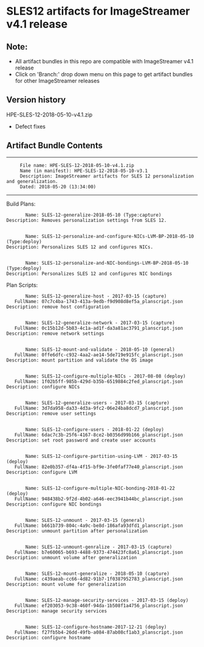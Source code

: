 # SLES12 artifacts for ImageStreamer v4.1 release

## Note: 
- All artifact bundles in this repo are compatible with ImageStreamer v4.1 release
- Click on 'Branch:' drop down menu on this page to get artifact bundles for other ImageStreamer releases

## Version history

HPE-SLES-12-2018-05-10-v4.1.zip 
- Defect fixes

## Artifact Bundle Contents

--------------------------------------------------------------------------------
         File name: HPE-SLES-12-2018-05-10-v4.1.zip
         Name (in manifest): HPE-SLES-12-2018-05-10-v3.1
         Description: ImageStreamer artifacts for SLES 12 personalization and generalization. 
         Dated: 2018-05-20 (13:34:00)
--------------------------------------------------------------------------------

Build Plans:

	       Name: SLES-12-generalize-2018-05-10 (Type:capture)
	Description: Removes personalization settings from SLES 12.
	           

	       Name: SLES-12-personalize-and-configure-NICs-LVM-BP-2018-05-10 (Type:deploy)
	Description: Personalizes SLES 12 and configures NICs. 


	       Name: SLES-12-personalize-and-NIC-bondings-LVM-BP-2018-05-10 (Type:deploy)
	Description: Personalizes SLES 12 and configures NIC bondings 



Plan Scripts:
	       
	       Name: SLES-12-generalize-host - 2017-03-15 (capture)
	   FullName: 07c7c4ba-1743-413a-9edb-f9d908d8ef5a_planscript.json
	Description: remove host configuration


	       Name: SLES-12-generalize-network - 2017-03-15 (capture)
	   FullName: 0c15b12d-5b83-4c1a-ad1f-da3a81ac3791_planscript.json
	Description: remove network settings


	       Name: SLES-12-mount-and-validate - 2018-05-10 (general)
	   FullName: 0ffe6dfc-c932-4aa2-ae14-5de719e915fc_planscript.json
	Description: mount partition and validate the OS image


	       Name: SLES-12-configure-multiple-NICs - 2017-08-08 (deploy)
	   FullName: 1f02b5ff-985b-429d-b35b-6519884c2fed_planscript.json
	Description: configure NICs


	       Name: SLES-12-generalize-users - 2017-03-15 (capture)
	   FullName: 3d7da958-da33-4d3a-9fc2-06e24ba8dcd7_planscript.json
	Description: remove user settings


	       Name: SLES-12-configure-users - 2018-01-22 (deploy)
	   FullName: 6dac7c3b-25f6-4167-8ce2-b0356d99b166_planscript.json
	Description: set root password and create user accounts


	       Name: SLES-12-configure-partition-using-LVM - 2017-03-15 (deploy)
	   FullName: 82e0b357-df4a-4f15-bf9e-3fe0faf77e40_planscript.json
	Description: configure LVM


	       Name: SLES-12-configure-multiple-NIC-bonding-2018-01-22 (deploy)
	   FullName: 948438b2-9f2d-4b02-a646-eec3941b44bc_planscript.json
	Description: configure NIC bondings


	       Name: SLES-12-unmount - 2017-03-15 (general)
	   FullName: b661b739-804c-4a9c-be8d-186afa93dfd1_planscript.json
	Description: unmount partition after personalization


	       Name: SLES-12-unmount-genralize - 2017-03-15 (capture)
	   FullName: b7e60065-b693-4488-9373-474423fc8a61_planscript.json
	Description: unmount volume after generalization


	       Name: SLES-12-mount-generalize - 2018-05-10 (capture)
	   FullName: c439aeab-cc66-4d82-91b7-1f0387952783_planscript.json
	Description: mount volume for generalization


	       Name: SLES-12-manage-security-services - 2017-03-15 (deploy)
	   FullName: ef203053-9c38-460f-94da-1b508f1a4756_planscript.json
	Description: manage security services


	       Name: SLES-12-configure-hostname-2017-12-21 (deploy)
	   FullName: f27fb5b4-26dd-49fb-a084-87ab08cf1ab3_planscript.json
	Description: configure hostname
